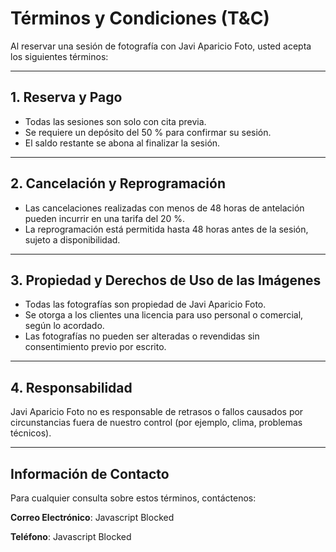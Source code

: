 # Términos y Condiciones (T&C)

Al reservar una sesión de fotografía con Javi Aparicio Foto, usted acepta los siguientes términos:

---

## **1. Reserva y Pago**
- Todas las sesiones son solo con cita previa.
- Se requiere un depósito del 50 % para confirmar su sesión.
- El saldo restante se abona al finalizar la sesión.

---

## **2. Cancelación y Reprogramación**
- Las cancelaciones realizadas con menos de 48 horas de antelación pueden incurrir en una tarifa del 20 %.
- La reprogramación está permitida hasta 48 horas antes de la sesión, sujeto a disponibilidad.

---

## **3. Propiedad y Derechos de Uso de las Imágenes**
- Todas las fotografías son propiedad de Javi Aparicio Foto.
- Se otorga a los clientes una licencia para uso personal o comercial, según lo acordado.
- Las fotografías no pueden ser alteradas o revendidas sin consentimiento previo por escrito.

---

## **4. Responsabilidad**
Javi Aparicio Foto no es responsable de retrasos o fallos causados por circunstancias fuera de nuestro control (por ejemplo, clima, problemas técnicos).

---

## Información de Contacto
Para cualquier consulta sobre estos términos, contáctenos:

**Correo Electrónico**: <span id="email">Javascript Blocked</span>

**Teléfono**: <span id="phone">Javascript Blocked</span>

<script>
  fetch('/contact.json')
    .then(response => response.json())
    .then(data => {
      document.getElementById("email").innerHTML =
        '<a href="mailto:' + data.email + '">' + data.email + '</a>';
      document.getElementById("phone").innerHTML = data.phone;    })
    .catch(error => console.error('Error loading contact data:', error));
</script>

